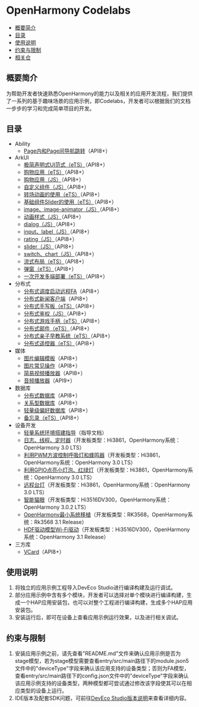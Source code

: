 # OpenHarmony Codelabs<a name="ZH-CN_TOPIC_0000001228194435"></a>

-   [概要简介](#section117915431558)
-   [目录](#sectionMenu)
-   [使用说明](#section1954919258619)
-   [约束与限制](#section682025019613)
-   [相关仓](#section01752910717)

## 概要简介<a name="section117915431558"></a>

为帮助开发者快速熟悉OpenHarmony的能力以及相关的应用开发流程，我们提供了一系列的基于趣味场景的应用示例，即Codelabs，开发者可以根据我们的文档一步步的学习和完成简单项目的开发。

## 目录<a name="sectionMenu"></a>

- Ability
  - [Page内和Page间导航跳转](https://gitee.com/openharmony/codelabs/tree/master/Ability/PageAbility)（API8+）
- ArkUI
  - [极简声明式UI范式（eTS）](https://gitee.com/openharmony/codelabs/tree/master/ETSUI/SimpleGalleryEts)（API8+）
  - [购物应用（eTS）](https://gitee.com/openharmony/codelabs/tree/master/ETSUI/ShoppingEts)（API8+）
  - [购物应用（JS）](https://gitee.com/openharmony/codelabs/tree/master/JSUI/ShoppingOpenHarmony)（API8+）
  - [自定义组件（JS）](https://gitee.com/openharmony/codelabs/tree/master/JSUI/JSCanvasComponet)（API8+）
  - [转场动画的使用（eTS）](https://gitee.com/openharmony/codelabs/tree/master/ETSUI/TransitionAnimtaionEts)（API8+）
  - [基础组件Slider的使用（eTS）](https://gitee.com/openharmony/codelabs/tree/master/ETSUI/SliderApplicationEts)（API8+）
  - [image、image-animator（JS）](https://gitee.com/openharmony/codelabs/tree/master/JSUI/ClickableJsDemo)（API8+）
  - [动画样式（JS）](https://gitee.com/openharmony/codelabs/tree/master/JSUI/AnimationDemo)（API8+）
  - [dialog（JS）](https://gitee.com/openharmony/codelabs/tree/master/JSUI/DialogDemo)（API8+）
  - [input、label（JS）](https://gitee.com/openharmony/codelabs/tree/master/JSUI/InputApplication)（API8+）
  - [rating（JS）](https://gitee.com/openharmony/codelabs/tree/master/JSUI/RatingApplication)（API8+）
  - [slider（JS）](https://gitee.com/openharmony/codelabs/tree/master/JSUI/SliderApplication)（API8+）
  - [switch、chart（JS）](https://gitee.com/openharmony/codelabs/tree/master/JSUI/SwitchApplication)（API8+）
  - [流式布局（eTS）](https://gitee.com/openharmony/codelabs/tree/master/ETSUI/FlowLayoutEts)（API8+）
  - [弹窗（eTS）](https://gitee.com/openharmony/codelabs/tree/master/ETSUI/CustomDialogEts)（API8+）
  - [一次开发多端部署（eTS）](https://gitee.com/openharmony/codelabs/tree/master/ETSUI/MultiDeploymentEts)（API8+）
- 分布式
  - [分布式调度启动远程FA](https://gitee.com/openharmony/codelabs/tree/master/Distributed/RemoteStartFA)（API8+）
  - [分布式新闻客户端](https://gitee.com/openharmony/codelabs/tree/master/Distributed/NewsDemo)（API8+）
  - [分布式手写板（eTS）](https://gitee.com/openharmony/codelabs/tree/master/Distributed/DistributeDatabaseDrawEts)（API8+）
  - [分布式鉴权（JS）](https://gitee.com/openharmony/codelabs/tree/master/Distributed/GameAuthOpenH)（API8+）
  - [分布式游戏手柄（eTS）](https://gitee.com/openharmony/codelabs/tree/master/Distributed/HandleGameApplication)（API8+）
  - [分布式邮件（eTS）](https://gitee.com/openharmony/codelabs/tree/master/Distributed/OHMailETS)（API8+）
  - [分布式亲子早教系统（eTS）](https://gitee.com/openharmony/codelabs/tree/master/Distributed/OpenHarmonyPictureGame)（API8+）
  - [分布式遥控器（eTS）](https://gitee.com/openharmony/codelabs/tree/master/Distributed/RemoteControllerETS)（API8+）
- 媒体
  - [图片编辑模板](https://gitee.com/openharmony/codelabs/tree/master/Media/ImageEditorTemplate)（API8+）
  - [图片常见操作](https://gitee.com/openharmony/codelabs/tree/master/Media/ImageJsDemo)（API8+）
  - [简易视频播放器](https://gitee.com/openharmony/codelabs/tree/master/Media/VideoOpenHarmony)（API8+）
  - [音频播放器](https://gitee.com/openharmony/codelabs/tree/master/Media/Audio_OH_ETS)（API9+）
- 数据库
  - [分布式数据库](https://gitee.com/openharmony/codelabs/tree/master/Data/JsDistributedData)（API8+）
  - [关系型数据库](https://gitee.com/openharmony/codelabs/tree/master/Data/JSRelationshipData)（API8+）
  - [轻量级偏好数据库](https://gitee.com/openharmony/codelabs/tree/master/Data/Database)（API8+）
  - [备忘录（eTS）](https://gitee.com/openharmony/codelabs/tree/master/Data/NotePad_OH_ETS)（API8+）
- 设备开发
  - [轻量系统环境搭建指导](https://gitee.com/openharmony/codelabs/tree/master/Device/DeviceEnvironmentSetupGuide)（指导文档）
  - [日志、线程、定时器](https://gitee.com/openharmony/codelabs/tree/master/Device/%E6%97%A5%E5%BF%97%E3%80%81%E7%BA%BF%E7%A8%8B%E3%80%81%E5%AE%9A%E6%97%B6%E5%99%A8)（开发板类型：Hi3861，OpenHarmony系统：OpenHarmony 3.0 LTS）
  - [利用PWM方波控制呼吸灯和蜂鸣器](https://gitee.com/openharmony/codelabs/tree/master/Device/%E5%88%A9%E7%94%A8PWM%E6%96%B9%E6%B3%A2%E6%8E%A7%E5%88%B6%E5%91%BC%E5%90%B8%E7%81%AF%E5%92%8C%E8%9C%82%E9%B8%A3%E5%99%A8)（开发板类型：Hi3861，OpenHarmony系统：OpenHarmony 3.0 LTS）
  - [利用GPIO点亮小灯泡、红绿灯](https://gitee.com/openharmony/codelabs/tree/master/Device/%E5%88%A9%E7%94%A8GPIO%E7%82%B9%E4%BA%AE%E5%B0%8F%E7%81%AF%E6%B3%A1%E3%80%81%E7%BA%A2%E7%BB%BF%E7%81%AF)（开发板类型：Hi3861，OpenHarmony系统：OpenHarmony 3.0 LTS）
  - [远程台灯](https://gitee.com/openharmony/codelabs/tree/master/Device/RemoteLamp)（开发板类型：Hi3861，OpenHarmony系统：OpenHarmony 3.0 LTS）
  - [智能猫眼](https://gitee.com/openharmony/codelabs/tree/master/Device/smart_cat_eye)（开发板类型：Hi3516DV300，OpenHarmony系统：OpenHarmony 3.0.2 LTS）
  - [OpenHarmony最小系统移植](https://gitee.com/openharmony/codelabs/tree/master/Device/PortingOpenHarmony)（开发板类型：RK3568，OpenHarmony系统：Rk3568 3.1 Release）
  - [HDF驱动模型Wi-Fi驱动](https://gitee.com/openharmony/codelabs/tree/master/Device/WifiDemo)（开发板类型：Hi3516DV300，OpenHarmony系统：OpenHarmony 3.1 Release）
- 三方库
  - [VCard](https://gitee.com/openharmony/codelabs/tree/master/ThirdPartyComponents/VCardDemo)（API8+）

## 使用说明<a name="section1954919258619"></a>

1.  将独立的应用示例工程导入DevEco Studio进行编译构建及运行调试。
2.  部分应用示例中含有多个模块，开发者可以选择对单个模块进行编译构建，生成一个HAP应用安装包，也可以对整个工程进行编译构建，生成多个HAP应用安装包。
3.  安装运行后，即可在设备上查看应用示例运行效果，以及进行相关调试。

## 约束与限制<a name="section682025019613"></a>

1.  安装应用示例之前，请先查看"README.md"文件来确认应用示例是否为stage模型，若为stage模型需要查看entry/src/main路径下的module.json5文件中的"deviceType"字段来确认该应用支持的设备类型；否则为FA模型，查看entry/src/main路径下的config.json文件中的"deviceType"字段来确认该应用示例支持的设备类型，两种模型都可尝试通过修改该字段使其可以在相应类型的设备上运行。
2.  IDE版本及配套SDK问题，可前往[DevEco Studio版本说明](https://developer.harmonyos.com/cn/docs/documentation/doc-releases/ohos-release-notes-0000001226452454)来查看详细内容。